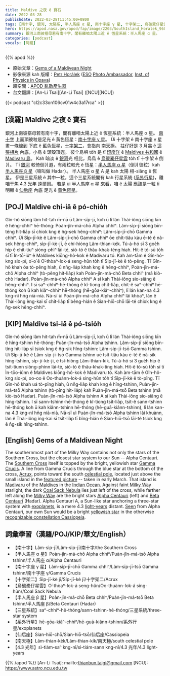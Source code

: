 ```yaml
---
title: Maldive 之夜 ê 寶石
date: 2022-03-28
publishdate: 2022-03-28T11:45:00+0800
tags: [南十字, 銀河, 太陽系, 半人馬座 α 星, 南十字座 γ 星, 十字架二, 烏碳橐仔星雲, 半人馬座 β 星, 三星系統, 系外行星, 仙后座, 半人馬座 α 星 A]
hero: https://apod.nasa.gov/apod/fap/image/2203/SouthIsland_Horalek_960_annotated.jpg
summary: 銀河上南彼搭毋若有南十字，閣有離咱太陽上近 ê 恆星系統：半人馬座 α 星。
categories: [podcast]
vocals: [阿錕]
---
```


{{% apod %}}

- 原始文章：[Gems of a Maldivean Night](https://apod.nasa.gov/apod/ap220328.html)
- 影像來源 kah 版權：[Petr Horálek](https://www.petrhoralek.com/#about-1) ([ESO](https://www.eso.org) [Photo Ambassador](https://www.eso.org/public/outreach/partnerships/photo-ambassadors/), [Inst. of Physics in Opava](https://www.slu.cz/phys/en/))
- 超空間：[APOD 亂數產生器](https://apod.nasa.gov/apod/random_apod.html)
- 台文翻譯：[An-Li Tsai][An-Li Tsai] ([NCU][NCU])

{{< podcast "cl2c33on106cv01w4c3a17rca" >}}

## [漢羅] Maldive 之夜 ê 寶石
銀河上南彼搭毋若有南十字，閣有離咱太陽上近 ê 恆星系統：半人馬座 α 星。
[南十字][Southern Cross t] 上面頂彼粒是足光 ê 黃色恆星：[南十字座 γ 星][Gamma Crucis]。
Ùi 十字架 ê 南十字座 γ 星 畫一條線到 下底 ê 藍色恆星，[十字架二][Acrux]，會指向 南[天極][celestial pole]。
拄仔好是 3 月翕 ê [這張相片][featured picture] 內底，小島 ê 頭殼頂遐。
彼个島嶼 to̍h 是 tī [印度洋][Indian Ocean] ê [Maldives 共和國][Maldives] ê [Madivaru 島][Madivaru]。
Kah 暗淡 ê [銀河][Milky Way 1]光 相比，烏烏 ê [烏碳橐仔星雲][Coal Sack Nebula] to̍h tī 十字架 ê 倒爿。
Tī [銀河][Milky Way 2] 較倚倒爿遐，有兩粒較光 ê 恆星：[半人馬座 α 星][Alpha Centauri]（倒爿彼粒）kah [半人馬座 β 星][Beta Centauri]（嘛叫做 Hadar）。
半人馬座 α 星 A 是 kah 太陽 相-siâng ê 恆星。
伊是三星系統 ê 其中一粒，這个三星系統閣有 kah 行星系統 ([系外行星][exoplanets])，離咱干焦 4.3 [光年][light-years] 遠爾爾。
若是 ùi 半人馬座 α 星 [來看][Seen]，咱 ê 太陽 應該是一粒 tī 明顯 ê [仙后座][recognizable constellation Cassiopeia] 內底 足光 ê [黃色恆星][yellowish star]。


## [POJ] Maldive chi-iā ê pó-chio̍h
Gîn-hô siōng lâm hit-tah m̄-nā ū Lâm-si̍p-jī, koh ū lî lán Thài-iông siōng kīn ê hêng-chhiⁿ hē-thóng: Poàn-jîn-má-chō Alpha chhiⁿ.
Lâm-si̍p-jī siōng bīn-téng hit-lia̍p sī chiok kng ê n̂g-sek hêng-chhiⁿ: Lâm-si̍p-jī-chō Gamma chhiⁿ.
Ùi Si̍p-jī-kè ê Lâm-si̍p-jī-chō Gamma chhiⁿ ōe chi̍t-tiâu kàu ē-té ê nâ-sek hêng-chhiⁿ, si̍p-jī-kè-jī, ē chí-hiòng Lâm-thian-ke̍k.
Tú-á-hó sī 3 goe̍h hip ê chit-tiuⁿ siòng-phìⁿ lāi-té, sió-tó ê thâu-khak-téng hiah.
Hit-ê tó-sū to̍h sī tī Ìn-tō͘-iûⁿ ê Maldives kiōng-hô-kok ê Madivaru tó.
Kah àm-tām ê Gîn-hô-kng sio-pí, o͘-o͘ ê O͘-thòaⁿ-lok-á seng-hûn to̍h tī Si̍p-jī-kè ê tò-pêng.
Tī Gîn-hô khah óa tò-pêng hiah, ū nn̄g-lia̍p khah kng ê hêng-chhiⁿ, Poàn-jîn-má-chō Alpha chhiⁿ (tò-pêng hit-lia̍p) kah Poàn-jîn-má-chō Beta chhiⁿ (mā kiò-chò Hadar).
Poàn-jîn-má-chō Alpha chhiⁿ A sī kah Thài-iông sio-siâng ê hêng-chhiⁿ.
I sī saⁿ-chhiⁿ-hē-thóng ê kî-tiong chi̍t-lia̍p, chit-ê saⁿ-chhiⁿ hē-thóng koh ū kah kiâⁿ-chhiⁿ hē-thóng (hē-gōa-kiâⁿ-chhiⁿ), lî lán kan-na 4.3 kng-nî hn̄g niā-niā.
Nā-sī ùi Poàn-jîn-má-chō Alpha chhiⁿ lâi khòaⁿ, lán ê Thài-iông èng-kai sī chi̍t-lia̍p tī bêng-hián ê Sian-hiō-chō lāi-té chiok kng ê n̂g-sek hêng-chhiⁿ.


## [KIP] Maldive tsi-iā ê pó-tsio̍h
Gîn-hô siōng lâm hit-tah m̄-nā ū Lâm-si̍p-jī, koh ū lî lán Thài-iông siōng kīn ê hîng-tshinn hē-thóng: Puàn-jîn-má-tsō Alpha tshinn.
Lâm-si̍p-jī siōng bīn-tíng hit-lia̍p sī tsiok kng ê n̂g-sik hîng-tshinn: Lâm-si̍p-jī-tsō Gamma tshinn.
Uì Si̍p-jī-kè ê Lâm-si̍p-jī-tsō Gamma tshinn uē tsi̍t-tiâu kàu ē-té ê nâ-sik hîng-tshinn, si̍p-jī-kè-jī, ē tsí-hiòng Lâm-thian-ki̍k.
Tú-á-hó sī 3 gue̍h hip ê tsit-tiunn siòng-phìnn lāi-té, sió-tó ê thâu-khak-tíng hiah.
Hit-ê tó-sū to̍h sī tī Ìn-tōo-iûnn ê Maldives kiōng-hô-kok ê Madivaru tó.
Kah àm-tām ê Gîn-hô-kng sio-pí, oo-oo ê Oo-thuànn-lok-á sing-hûn to̍h tī Si̍p-jī-kè ê tò-pîng.
Tī Gîn-hô khah uá tò-pîng hiah, ū nn̄g-lia̍p khah kng ê hîng-tshinn, Puàn-jîn-má-tsō Alpha tshinn (tò-pîng hit-lia̍p) kah Puàn-jîn-má-tsō Beta tshinn (mā kiò-tsò Hadar).
Puàn-jîn-má-tsō Alpha tshinn A sī kah Thài-iông sio-siâng ê hîng-tshinn.
I sī sann-tshinn-hē-thóng ê kî-tiong tsi̍t-lia̍p, tsit-ê sann-tshinn hē-thóng koh ū kah kiânn-tshinn hē-thóng (hē-guā-kiânn-tshinn), lî lán kan-na 4.3 kng-nî hn̄g niā-niā.
Nā-sī uì Puàn-jîn-má-tsō Alpha tshinn lâi khuànn, lán ê Thài-iông ìng-kai sī tsi̍t-lia̍p tī bîng-hián ê Sian-hiō-tsō lāi-té tsiok kng ê n̂g-sik hîng-tshinn.

## [English] Gems of a Maldivean Night

The southernmost part of the Milky Way contains not only the stars of the Southern Cross, but the closest star system to our Sun -- Alpha Centauri.
The [Southern Cross][Southern Cross e] itself is topped by the bright, yellowish star [Gamma Crucis][Gamma Crucis].
A line from Gamma Crucis through the blue star at the bottom of the cross, [Acrux][Acrux], points toward the south [celestial pole][celestial pole], located just above the small island in the [featured picture][featured picture] -- taken in early March.
That island is [Madivaru][Madivaru] of the [Maldives][Maldives] in the [Indian Ocean][Indian Ocean].
Against faint [Milky Way][Milky Way 1] starlight, the dark [Coal Sack Nebula][Coal Sack Nebula] lies just left of the cross, while farther left along the [Milky Way][Milky Way 2] are the bright stars [Alpha Centauri][Alpha Centauri] (left) and [Beta Centauri][Beta Centauri] (Hadar).
Alpha Centauri A, a Sun-like star anchoring a three-star system with [exoplanets][exoplanets], is a mere 4.3 [light-years][light-years] distant.
[Seen][Seen] from Alpha Centauri, our own Sun would be a bright [yellowish star][yellowish star] in the otherwise [recognizable constellation Cassiopeia][recognizable constellation Cassiopeia].

## 詞彙學習（漢羅/POJ/KIP/華文/English）

- 【南十字】Lâm-si̍p-jī/Lâm-si̍p-jī/南十字/the Southern Cross
- 【半人馬座 α 星】Poàn-jîn-má-chō Alpha chhiⁿ/Puàn-jîn-má-tsō Alpha tshinn/半人馬座 α/Alpha Centauri
- 【南十字座 γ 星】Lâm-si̍p-jī-chō Gamma chhiⁿ/Lâm-si̍p-jī-tsō Gamma tshinn/南十字座 γ/Gamma Crucis
- 【十字架二】Si̍p-jī-kè jī/Si̍p-jī-kè jī/十字架二/Acrux
- 【烏碳橐仔星雲】O͘-thòaⁿ-lok-á seng-hûn/Oo-thuànn-lok-á sing-hûn//Coal Sack Nebula
- 【半人馬座 β 星】Poàn-jîn-má-chō Beta chhiⁿ/Puàn-jîn-má-tsō Beta tshinn/半人馬座 β/Beta Centauri (Hadar)
- 【三星系統】saⁿ-chhiⁿ-hē-thóng/sann-tshinn-hē-thóng/三星系統/three-star system
- 【系外行星】hē-gōa-kiâⁿ-chhiⁿ/hē-guā-kiânn-tshinn/系外行星/exoplanets
- 【仙后座】Sian-hiō-chō/Sian-hiō-tsō/仙后座/Cassiopeia
- 【南天極】Lâm-thian-ke̍k/Lâm-thian-ki̍k/南天極/south celestial pole
- 【4.3 光年】sì-tiám-saⁿ kng-nî/sì-tiám-sann kng-nî/4.3 光年/4.3 light-years

{{% /apod %}}
[An-Li Tsai]: mailto:thianbun.taigi@gmail.com
[NCU]: https://www.astro.ncu.edu.tw

[copyright]: https://apod.nasa.gov/apod/fap/lib/about_apod.html#srapply

[Southern Cross e]:https://apod.nasa.gov/apod/ap210125.html
[Southern Cross t]:https://apod.tw/daily/20210125/
[Gamma Crucis]:https://en.wikipedia.org/wiki/Gacrux
[Acrux]:https://en.wikipedia.org/wiki/Acrux
[celestial pole]:https://en.wikipedia.org/wiki/Celestial_pole
[featured picture]:https://www.petrhoralek.com/?p=22973
[Madivaru]:https://youtu.be/bBI-q7ewXD4
[Maldives]:https://en.wikipedia.org/wiki/Maldives
[Indian Ocean]:https://en.wikipedia.org/wiki/Indian_Ocean
[Milky Way 1]:https://solarsystem.nasa.gov/resources/285/the-milky-way-galaxy/
[Coal Sack Nebula]:https://apod.nasa.gov/apod/ap960503.html
[Milky Way 2]:http://www.atlasoftheuniverse.com/galaxy.html
[Alpha Centauri]:https://en.wikipedia.org/wiki/Alpha_Centauri
[Beta Centauri]:https://en.wikipedia.org/wiki/Beta_Centauri
[exoplanets]:https://apod.nasa.gov/apod/ap160825.html
[light-years]:https://spaceplace.nasa.gov/light-year/en/
[Seen]:https://media.istockphoto.com/photos/picture-of-a-cat-on-a-white-background-looking-up-picture-id182176351
[yellowish star]:http://solar-center.stanford.edu/SID/activities/GreenSun.html
[recognizable constellation Cassiopeia]:https://earthsky.org/constellations/constellation-cassiopeia-the-queen-lady-of-the-chair-how-to-find-history-myth/
